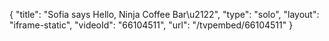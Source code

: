 {
    "title": "Sofia says Hello, Ninja Coffee Bar\u2122",
    "type": "solo",
    "layout": "iframe-static",
    "videoId": "66104511",
    "url": "\/tvpembed\/66104511"
}
